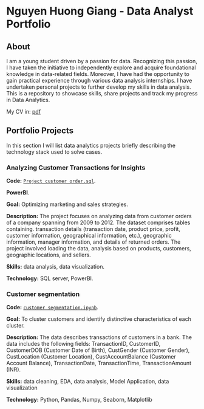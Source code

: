 # Nguyen Huong Giang - Data Analyst Portfolio
## About
I am a young student driven by a passion for data. Recognizing this passion, I have taken the initiative to independently explore and acquire foundational knowledge in data-related fields. Moreover, I have had the opportunity to gain practical experience through various data analysis internships. 
I have undertaken personal projects to further develop my skills in data analysis. This is a repository to showcase skills, share projects and track my progress in Data Analytics.

My CV in: [pdf](https://github.com/Giang163/Portfolio/blob/main/CV%20NGUYEN%20HUONG%20GIANG%20-%20DATA%20ANALYST.pdf)

## Portfolio Projects
In this section I will list data analytics projects briefly describing the technology stack used to solve cases.
### Analyzing Customer Transactions for Insights
**Code:** [`Project customer order.sql`](https://github.com/Giang163/Portfolio/blob/main/SQL_Project_Customer_orders/Customer%20order.sql).

**PowerBI**.

**Goal:** Optimizing marketing and sales strategies.

**Description:** The project focuses on analyzing data from customer orders of a company spanning from 2009 to 2012. The dataset comprises tables containing. transaction details (transaction date, product price, profit, customer information, geographical information, etc.), geographic information, manager information, and details of returned orders. The project involved loading the data, analysis based on products, customers, geographic locations, and sellers.

**Skills:**  data analysis, data visualization.

**Technology:** SQL server, PowerBI.

### Customer segmentation
**Code:** [`customer segmentation.ipynb`](https://github.com/Giang163/Portfolio/blob/main/Python/Customer%20segmentation.ipynb).

**Goal:** To cluster customers and identify distinctive characteristics of each cluster.

**Description:** The data describes transactions of customers in a bank. The data includes the following fields: TransactionID, CustomerID, CustomerDOB (Customer Date of Birth), CustGender (Customer Gender), CustLocation (Customer Location), CustAccountBalance (Customer Account Balance), TransactionDate, TransactionTime, TransactionAmount (INR).

**Skills:**  data cleaning, EDA, data analysis, Model Application, data visualization

**Technology:** Python, Pandas, Numpy, Seaborn, Matplotlib



